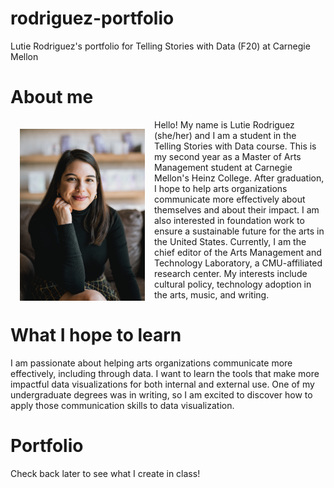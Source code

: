 
# rodriguez-portfolio
 Lutie Rodriguez's portfolio for Telling Stories with Data (F20) at Carnegie Mellon

# About me
<div>
<p> <img src="Lutie_photo.jpg" width="200" style="float:left;padding:15px"> Hello! My name is Lutie Rodriguez (she/her) and I am a student in the Telling Stories with Data course. This is my second year as a Master of Arts Management student at Carnegie Mellon's Heinz College.  After graduation, I hope to help arts organizations communicate more effectively about themselves and about their impact. I am also interested in foundation work to ensure a sustainable future for the arts in the United States. Currently, I am the chief editor of the Arts Management and Technology Laboratory, a CMU-affiliated research center. My interests include cultural policy, technology adoption in the arts, music, and writing. </p> </div> 

# What I hope to learn
I am passionate about helping arts organizations communicate more effectively, including through data. I want to learn the tools that make more impactful data visualizations for both internal and external use. One of my undergraduate degrees was in writing, so I am excited to discover how to apply those communication skills to data visualization. 

# Portfolio
Check back later to see what I create in class! 
